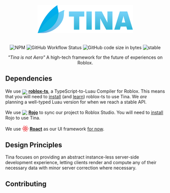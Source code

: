 <center>

<img src="https://raw.githubusercontent.com/AetherInteractiveLtd/Tina/add_assets/assets/BannerBranding.png" width="300" style="padding-bottom: 20px">

![NPM](https://img.shields.io/npm/l/@rbxts/tina?style=flat-square) ![GitHub Workflow Status](https://img.shields.io/github/actions/workflow/status/AetherInteractiveLtd/Tina/main.yml?style=flat-square) ![GitHub code size in bytes](https://img.shields.io/github/languages/code-size/AetherInteractiveLtd/Tina?label=size&style=flat-square) ![stable](https://img.shields.io/badge/stable-1.0.0-informational?style=flat-square) 

<!-- ![GitHub Release Date](https://img.shields.io/github/release-date/AetherInteractiveLtd/Tina?style=flat-square) -->

*"Tina is not Aero"*
A high-tech framework for the future of experiences on Roblox.

</center>

## Dependencies

We use <img src="https://roblox-ts.com/img/roblox-ts.svg" width="20" style="transform: translateY(5px)" /> [**roblox-ts**](https://roblox-ts.com/), a TypeScript-to-Luau Compiler for Roblox. This means that you will need to [install](https://roblox-ts.com/docs/setup-guide) (and [learn](https://learnxinyminutes.com/docs/typescript/)) roblox-ts to use Tina. We *are* planning a well-typed Luau version for when we reach a stable API.

We use <img src="https://rojo.space/img/logo.png" width="34" style="transform: translateY(3px)"> [**Rojo**](https://rojo.space/) to sync our project to Roblox Studio. You will need to [install](https://rojo.space/docs/v7/getting-started/installation/) Rojo to use Tina.

We use <img src="assets/etc/roact.png" width="20" style="transform: translateY(3px)"> [**Roact**](https://roblox.github.io/roact/) as our UI framework [for now](https://github.com/AetherInteractiveLtd/Tina).

## Design Principles
Tina focuses on providing an abstract instance-less server-side development experience, letting clients render and compute any of their necessary data with minor server correction where necessary.

## Contributing
